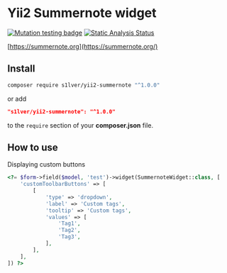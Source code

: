 # Yii2 Summernote widget

[![Mutation testing badge](https://img.shields.io/endpoint?style=flat&url=https%3A%2F%2Fbadge-api.stryker-mutator.io%2Fgithub.com%2Fs1lver%2Fsummernote%2Fdevelop)](https://dashboard.stryker-mutator.io/reports/github.com/s1lver/summernote/develop)
[![Static Analysis Status](https://github.com/s1lver/yii2-summernote/actions/workflows/psalm.yml/badge.svg)](https://github.com/s1lver/yii2-summernote/actions)

[https://summernote.org](https://summernote.org/)

## Install

```bash
composer require s1lver/yii2-summernote "^1.0.0"
```

or add

```json
"s1lver/yii2-summernote": "^1.0.0"
```

to the `require` section of your **composer.json** file.

## How to use
Displaying custom buttons

```php
<?= $form->field($model, 'test')->widget(SummernoteWidget::class, [
    'customToolbarButtons' => [
        [
            'type' => 'dropdown',
            'label' => 'Custom tags',
            'tooltip' => 'Custom tags',
            'values' => [
                'Tag1',
                'Tag2',
                'Tag3',
            ],
        ],
    ],
]) ?>
```
